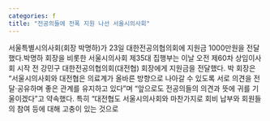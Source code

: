 ```yaml
---
categories: f
title: "전공의들에 전폭 지원 나선 서울시의사회"
---
```

서울특별시의사회(회장 박명하)가 23일 대한전공의협의회에 지원금 1000만원을 전달했다.박명하 회장을 비롯한 서울시의사회 제35대 집행부는 이날 오전 제60차 상임이사회 시작 전 강민구 대한전공의협의회(대전협) 회장에게 지원금을 전달했다. 박 회장은 “서울시의사회와 대전협은 의료계가 올바른 방향으로 나아갈 수 있도록 서로 의견을 전달·공유하며 좋은 관계를 유지하고 있다”며 “앞으로도 전공의들의 의견과 뜻에 귀를 기울이겠다”고 약속했다. 특히 “대전협도 서울시의사회와 마찬가지로 회비 납부와 회원들의 참여 등에 대해 고충이 있는 것으로